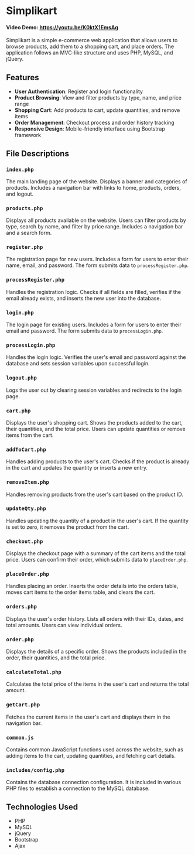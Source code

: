 # Simplikart
#### Video Demo:  https://youtu.be/K0ktX1EmsAg

Simplikart is a simple e-commerce web application that allows users to browse products, add them to a shopping cart, and place orders. The application follows an MVC-like structure and uses PHP, MySQL, and jQuery.

## Features

- **User Authentication**: Register and login functionality
- **Product Browsing**: View and filter products by type, name, and price range
- **Shopping Cart**: Add products to cart, update quantities, and remove items
- **Order Management**: Checkout process and order history tracking
- **Responsive Design**: Mobile-friendly interface using Bootstrap framework

## File Descriptions

### `index.php`
The main landing page of the website. Displays a banner and categories of products. Includes a navigation bar with links to home, products, orders, and logout.

### `products.php`
Displays all products available on the website. Users can filter products by type, search by name, and filter by price range. Includes a navigation bar and a search form.

### `register.php`
The registration page for new users. Includes a form for users to enter their name, email, and password. The form submits data to `processRegister.php`.

### `processRegister.php`
Handles the registration logic. Checks if all fields are filled, verifies if the email already exists, and inserts the new user into the database.

### `login.php`
The login page for existing users. Includes a form for users to enter their email and password. The form submits data to `processLogin.php`.

### `processLogin.php`
Handles the login logic. Verifies the user's email and password against the database and sets session variables upon successful login.

### `logout.php`
Logs the user out by clearing session variables and redirects to the login page.

### `cart.php`
Displays the user's shopping cart. Shows the products added to the cart, their quantities, and the total price. Users can update quantities or remove items from the cart.

### `addToCart.php`
Handles adding products to the user's cart. Checks if the product is already in the cart and updates the quantity or inserts a new entry.

### `removeItem.php`
Handles removing products from the user's cart based on the product ID.

### `updateQty.php`
Handles updating the quantity of a product in the user's cart. If the quantity is set to zero, it removes the product from the cart.

### `checkout.php`
Displays the checkout page with a summary of the cart items and the total price. Users can confirm their order, which submits data to `placeOrder.php`.

### `placeOrder.php`
Handles placing an order. Inserts the order details into the orders table, moves cart items to the order items table, and clears the cart.

### `orders.php`
Displays the user's order history. Lists all orders with their IDs, dates, and total amounts. Users can view individual orders.

### `order.php`
Displays the details of a specific order. Shows the products included in the order, their quantities, and the total price.

### `calculateTotal.php`
Calculates the total price of the items in the user's cart and returns the total amount.

### `getCart.php`
Fetches the current items in the user's cart and displays them in the navigation bar.

### `common.js`
Contains common JavaScript functions used across the website, such as adding items to the cart, updating quantities, and fetching cart details.

### `includes/config.php`
Contains the database connection configuration. It is included in various PHP files to establish a connection to the MySQL database.

## Technologies Used

- PHP
- MySQL
- jQuery
- Bootstrap
- Ajax